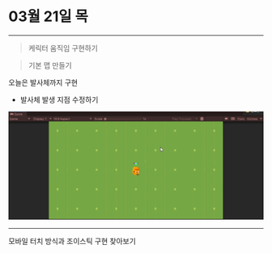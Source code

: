 # 03월 21일  목  
---  

> 케릭터 움직임 구현하기

> 기본 맵 만들기

오늘은 발사체까지 구현
- 발사체 발생 지점 수정하기

![alt text](Unity_gsB2cjhaSO.gif)

--- 

모바일 터치 방식과 조이스틱 구현 찾아보기